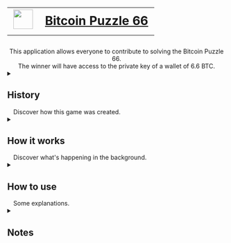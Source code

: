 # <table align="center"><tr><td valign="center"><img src="frontend/public/logo.svg" width="45" height="45"></td><td valign="center"><a href="https://puzzle-bitcoin.com" target="_blank">Bitcoin Puzzle 66</a></td></tr></table>

<div align="center">
This application allows everyone to contribute to solving the Bitcoin Puzzle 66.</br>
The winner will have access to the private key of a wallet of 6.6 BTC.
</div>

<details>
<summary><h2>History</h2>&emsp;Discover how this game was created.</summary>

<table align="center">
  <tr>
    <td valign="center" align="center"><img src="frontend/public/history_0_n.svg" width="100%"/></td>
    <td valign="center" align="center"><img src="frontend/public/history_1_n.svg" width="100%"/></td>
  </tr>
</table>
<table align="center">
  <tr>
    <td valign="center" align="center"><img src="frontend/public/history_2_n.svg" width="100%"/></td>
    <td valign="center" align="center"><img src="frontend/public/history_3_n.svg" width="100%"/></td>
  </tr>
</table>
<table align="center">
  <tr>
    <td valign="center" align="center"><img src="frontend/public/history_4_n.svg" width="100%"/></td>
    <td valign="center" align="center"><img src="frontend/public/history_5_n.svg" width="100%"/></td>
  </tr>
</table>
  
Today, there are 75 unsolved puzzles containing 6.6 to 16 BTC.<br/>
This is why we offer, through this application, a way to participate in a community way in solving puzzle 66.<br/>
There is no longer any need to have GPU to participate, here we use GPUs from the DePIN Golem Network.<br/>
Simply buy a ticket at 0.6 GLM to have a batch of private keys (chunk) scanned and have your chance of winning 6.6 BTC.<br/>
The cost of 0.6 GLM is used to pay GPU providers for the work done. 
</details>

<details>
<summary><h2>How it works</h2>&emsp;Discover what's happening in the background.</summary>
We know that the private key of Puzzle #66 is a number between 2^65 and 2^66-1.<br/>
This keyspace can be divided into 8388608 chunks of 0x40000000000 keys.<br/>
<br/>
Chunk analyse lasts 15 minutes on RTX4090 GPU.<br/>
If we decided to look for the key by scanning all chunks on a single GPU, we would have to:<br/>
8388608 * 15 min = 125829120 min = 2097152 h = 87381 d<br/>
<br/>
This is why we use Golem Network which allows us to perform computations on decentralized GPUs in a parallel way.  

<p align="center">
<img src="frontend/public/BtcPuzzle_dark.svg" width="100%"> 
</p>
</details>

<details>
<summary><h2>How to use</h2>&emsp;Some explanations.</summary>

A progress bar for Puzzle 66 is present at the top of the page.  
It describes the global progress with the following properties:
- total chunk number of the puzzle
- number of chunks already scanned
- number of chunks being scanned
- number of waiting chunks

<p align="center">
<img src="screenshots/progress.png" width="100%"> 
</p>
  
This application use GLM token on Polygon network through Metamask, so you will need:<br/>
<ul>
<li>desktop computer</li>
<li>browser with Metamask extension</li>
<li>Metamask wallet with GLM and MATIC (gas) on Polygon network</li>
</ul>
  
First, select your wallet on Metamash then switch to Play tab and connect/authenticate.<br/>
Metamask will ask confirmations for connection, switching to Polygon network and signature for authentification process.<br/>

<table align="center">
  <tr>
    <td valign="center"><img src="screenshots/connect.png" width="100%"></td>
    <td valign="center"><img src="screenshots/metamask_connect.png" width="100%"></td>
    <td valign="center"><img src="screenshots/metamask_autorization.png" width="100%"></td>
    <td valign="center"><img src="screenshots/metamask_add_polygon.png" width="100%"></td>
    <td valign="center"><img src="screenshots/metamask_switch_network.png" width="100%"></td>
    <td valign="center"><img src="screenshots/authenticate.png" width="100%"></td>
    <td valign="center"><img src="screenshots/signature.png" width="100%"></td>
  </tr>
</table>

There are 5 modes available:

- Test by replaying one of the old Puzzles (1 to 65) with chunk preconfiguration.
- Puzzle 66 with random selection of chunks.
- Puzzle 66 with increasing selection of chunks from a starting chunk.
- Any BTC address with random selection of chunks.
- Any BTC address with increasing selection of chunks from a starting chunk.

<p align="center">
<img src="screenshots/play.png" width="100%"> 
</p>

Only chunks played on the Puzzle 66 are tracked in the database, chunks already scanned are excluded from the selection.  
The table at the bottom of the page allows you to view the cost associated with the selection as well as the balances of your wallet.

<p align="center">
<img src="screenshots/balances.png" width="50%"> 
</p>

Once the selection is complete, you can click on the button.  

<p align="center">
<img src="screenshots/button.png" width="10%"> 
</p>

A first metamask window will open asking for payment confirmation.  
The second Metamask window will ask you for access to your public key to encrypt the keys you will find.  

<table align="center">
  <tr>
    <td valign="center" align="center"><img src="screenshots/payment.png" width="35%"></td>
    <td valign="center" align="center"><img src="screenshots/public_key.png" width="35%"></td>
  </tr>
</table>

A popup will indicate the status of payment validation by the server.

<p align="center">
<img src="screenshots/payment_successfull.png" width="50%"> 
</p>

The chunks will be saved in the database and work will start as soon as validation is completed.  
You will then be automatically redirected to the monitoring tab to follow the progress of the jobs.  
</br>
You can monitor chunk computations in real time from this panel.  

A summary of your personal statistics on Puzzle 66 appears at the top of the Monitor tab:
- date and quantity of chunks of your last game
- total number of chunks played, number of chunks currently scanning and waiting.

Waiting and computing chunks can be displayed in detail by clicking on them.  

<p align="center">
<img src="screenshots/monitor.png" width="100%"> 
</p>

The keys found by the providers are encrypted with your public key before being uploaded to this server.  
They remain available in this table even after disconnection.  
To recover the found keys, click on them to decrypt and view them.  

<p align="center">
<img src="screenshots/found.png" width="100%"> 
</p>

Inconclusive chunks disappear after computation.

</details>

<details>
<summary><h2>Notes</h2></summary>
<ul>
<li>Use a wallet with little assets to limit risks, for example 2 MATIC and 20 GLM for few games.</li>
<li>You can buy easily GLM & MATIC tokens on the Golem Onboarding portail <a href="https://glm.golem.network/#/onboarding/budget" target="_blank">https://glm.golem.network/#/onboarding/budget</a>.</li>
<li>Each game is limited to 100 chunks max.</li>
<li>Currently only RTX3090 and RTX4090 GPUs are used, other hardware will be added later.</br>To be requested by this application, a GPU provider must be less than 0.6 GLM for 15 minutes of work on the RTX4090 and 30 minutes on the RTX3090, and have a reputation score of 100%.</li>
<li>The remuneration offered to GPU providers is attractive enough to encourage GPU owners to make them available on the Golem Network and thus increase processing capacity.</li>
<li>The software used to scan chunk on GPU providers is RotorCuda https://github.com/Vladimir855/Rotor-Cuda (fork). </li>
<li>A binary file is used to track chunks played in addition of the database for performance purpose.<br/>This file is used by a binary code to generate chunks number randomly or not ensuring they are not already scanned.</li>
<li>Requestor code contains multiple TaskExecutor instances, two for each GPU type used, one for checking available providers discovering and the other as worker.<br/>In this way, we optimise tasks scheduling in time and costs aspects.</li>
<li>Use the compressed format for non Puzzle 66 BTC address.</li>
</ul>
</details>
